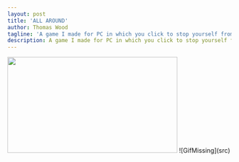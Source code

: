 ```yaml
---
layout: post
title: 'ALL AROUND'
author: Thomas Wood
tagline: 'A game I made for PC in which you click to stop yourself from losing lives while trying to hit enemies and miss friends'
description: A game I made for PC in which you click to stop yourself from losing lives while trying to hit enemies and miss friends
---
```


<img src="https://twood27897.github.io/allaroundpalettechange.gif" width="382" height="215">
![GifMissing](src)
